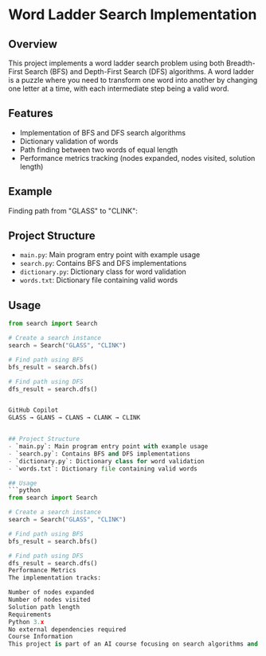 # Word Ladder Search Implementation

## Overview
This project implements a word ladder search problem using both Breadth-First Search (BFS) and Depth-First Search (DFS) algorithms. A word ladder is a puzzle where you need to transform one word into another by changing one letter at a time, with each intermediate step being a valid word.

## Features
- Implementation of BFS and DFS search algorithms
- Dictionary validation of words
- Path finding between two words of equal length
- Performance metrics tracking (nodes expanded, nodes visited, solution length)

## Example
Finding path from "GLASS" to "CLINK":



## Project Structure
- `main.py`: Main program entry point with example usage
- `search.py`: Contains BFS and DFS implementations
- `dictionary.py`: Dictionary class for word validation
- `words.txt`: Dictionary file containing valid words

## Usage
```python
from search import Search

# Create a search instance
search = Search("GLASS", "CLINK")

# Find path using BFS
bfs_result = search.bfs()

# Find path using DFS 
dfs_result = search.dfs()


GitHub Copilot
GLASS → GLANS → CLANS → CLANK → CLINK


## Project Structure
- `main.py`: Main program entry point with example usage
- `search.py`: Contains BFS and DFS implementations
- `dictionary.py`: Dictionary class for word validation
- `words.txt`: Dictionary file containing valid words

## Usage
```python
from search import Search

# Create a search instance
search = Search("GLASS", "CLINK")

# Find path using BFS
bfs_result = search.bfs()

# Find path using DFS 
dfs_result = search.dfs()
Performance Metrics
The implementation tracks:

Number of nodes expanded
Number of nodes visited
Solution path length
Requirements
Python 3.x
No external dependencies required
Course Information
This project is part of an AI course focusing on search algorithms and their implementations in practical applications. ```